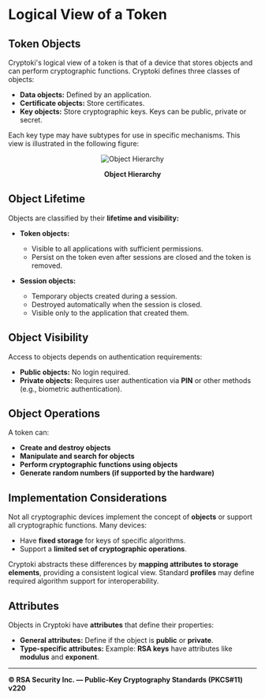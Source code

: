 # Logical View of a Token  

## Token Objects  

Cryptoki's logical view of a token is that of a device that stores objects and can perform cryptographic functions. Cryptoki defines three classes of objects:  

- **Data objects:** Defined by an application.  
- **Certificate objects:** Store certificates.  
- **Key objects:** Store cryptographic keys. Keys can be public, private or secret.  

Each key type may have subtypes for use in specific mechanisms. This view is illustrated in the following figure:  

<p align="center">
  <img src="https://www.cryptsoft.com/pkcs11doc/v220/v220_figure_2.gif" alt="Object Hierarchy">
</p>

<p align="center"><b>Object Hierarchy</b></p>  


## Object Lifetime  

Objects are classified by their **lifetime and visibility:**  

- **Token objects:**  
  - Visible to all applications with sufficient permissions.  
  - Persist on the token even after sessions are closed and the token is removed.  

- **Session objects:**  
  - Temporary objects created during a session.  
  - Destroyed automatically when the session is closed.  
  - Visible only to the application that created them.  



## Object Visibility  

Access to objects depends on authentication requirements:  

- **Public objects:** No login required.  
- **Private objects:** Requires user authentication via **PIN** or other methods (e.g., biometric authentication).  



## Object Operations  

A token can:  

- **Create and destroy objects**  
- **Manipulate and search for objects**  
- **Perform cryptographic functions using objects**  
- **Generate random numbers (if supported by the hardware)**  



## Implementation Considerations  

Not all cryptographic devices implement the concept of **objects** or support all cryptographic functions. Many devices:  

- Have **fixed storage** for keys of specific algorithms.  
- Support a **limited set of cryptographic operations**.  

Cryptoki abstracts these differences by **mapping attributes to storage elements**, providing a consistent logical view. Standard **profiles** may define required algorithm support for interoperability.  



## Attributes  

Objects in Cryptoki have **attributes** that define their properties:  

- **General attributes:** Define if the object is **public** or **private**.  
- **Type-specific attributes:** Example: **RSA keys** have attributes like **modulus** and **exponent**.  

---


**© RSA Security Inc. — Public-Key Cryptography Standards (PKCS#11) v220**  
